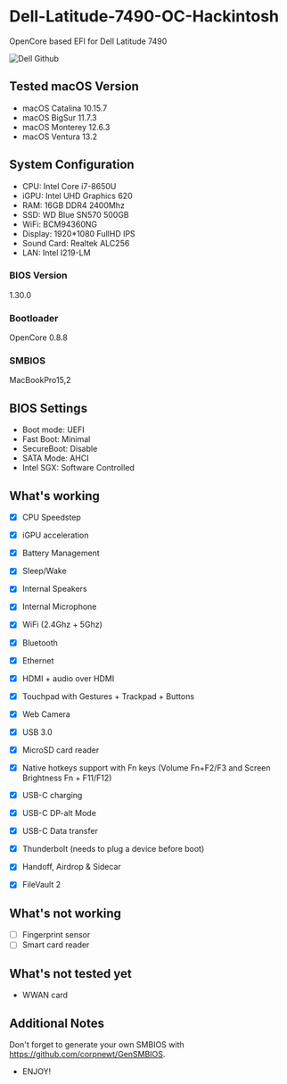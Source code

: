 # Dell-Latitude-7490-OC-Hackintosh

OpenCore based EFI for Dell Latitude 7490 


![Dell Github](https://user-images.githubusercontent.com/93620854/212483987-b0142f06-32e7-4b35-bacb-cc1947acd4a5.png)







## Tested macOS Version

- macOS Catalina 10.15.7
- macOS BigSur 11.7.3
- macOS Monterey 12.6.3
- macOS Ventura 13.2


## System Configuration

- CPU:  Intel Core i7-8650U
- iGPU: Intel UHD Graphics 620
- RAM:  16GB DDR4 2400Mhz
- SSD:  WD Blue SN570 500GB
- WiFi: BCM94360NG
- Display: 1920*1080 FullHD IPS
- Sound Card: Realtek ALC256
- LAN: Intel I219-LM

### BIOS Version

1.30.0


### Bootloader

OpenCore 0.8.8

### SMBIOS

MacBookPro15,2


## BIOS Settings

- Boot mode: UEFI
- Fast Boot: Minimal
- SecureBoot: Disable
- SATA Mode: AHCI 
- Intel SGX: Software Controlled


## What's working

 
 - [x] CPU Speedstep

 - [x] iGPU acceleration

 - [x] Battery Management
 
 - [x] Sleep/Wake
 
 - [x] Internal Speakers
 
 - [x] Internal Microphone
 
 - [x] WiFi (2.4Ghz + 5Ghz)
 
 - [x] Bluetooth

 - [x] Ethernet

 - [x] HDMI + audio over HDMI

 - [x] Touchpad with Gestures + Trackpad + Buttons

 - [x] Web Camera

 - [x] USB 3.0

 - [x] MicroSD card reader 

 - [x] Native hotkeys support with Fn keys (Volume Fn+F2/F3 and Screen Brightness Fn + F11/F12)
 
 - [x] USB-C charging

 - [x] USB-C DP-alt Mode
  
 - [x] USB-C Data transfer
 
 - [x] Thunderbolt (needs to plug a device before boot)
 
 - [x] Handoff, Airdrop & Sidecar

 - [x] FileVault 2
 


## What's not working

- [ ] Fingerprint sensor
- [ ] Smart card reader

## What's not tested yet

- WWAN card

## Additional Notes

Don't forget to generate your own SMBIOS with https://github.com/corpnewt/GenSMBIOS. 

- ENJOY!
